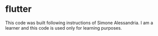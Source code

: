 # flutter
This code was built following instructions of Simone Alessandria. I am a learner and this code is used only for learning purposes.
